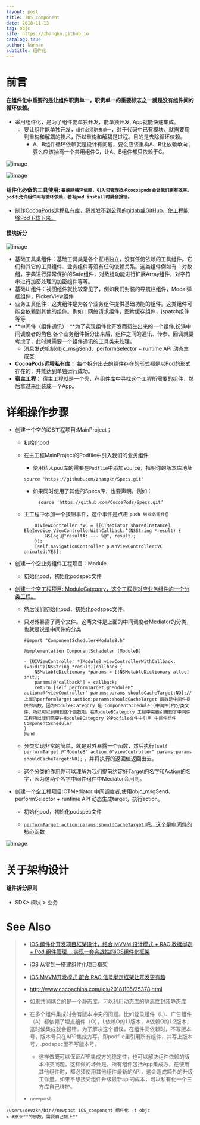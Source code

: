 ```yaml
---
layout: post
title: iOS_component
date: 2018-11-13
tag: objc
site: https://zhangkn.github.io
catalog: true
author: kunnan
subtitle: 组件化
---
```




# 前言



#### **在组件化中重要的是让组件职责单一，职责单一的重要标志之一就是没有组件间的循环依赖。**



* 采用组件化，是为了组件能单独开发，能单独开发, App就能快速集成。
  * 要让组件能单独开发，`组件必须职责单一`，对于代码中已有模块，就需要用到重构和解耦的技术，所以重构和解耦是过程。目的是去除循环依赖。
    * A、B组件循环依赖就是设计有问题，要么应该重构A、B让依赖单向；要么应该抽离一个共用组件C，让A、B组件都只依赖于C。



![image](https://ws1.sinaimg.cn/large/af39b376gy1fx6h86htnvj20rs0jvtev.jpg)



![image](https://ws1.sinaimg.cn/large/af39b376gy1fx6h9iubugj20rs086ack.jpg)





#### 组件化必备的工具使用: `要解除循环依赖，引入包管理技术cocoapods会让我们更有效率。pod不允许组件间有循环依赖，若有pod install时就会报错。`



* [制作CocoaPods远程私有库，将其发不到公司的gitlab或GitHub，使工程能够Pod下载下来。](https://kunnan.github.io/2017/03/10/making_private_cocoapods/)



####  模块拆分

![image](https://ws1.sinaimg.cn/large/af39b376gy1fx6eutslo0j20rs0kuwtb.jpg)



* 基础工具类组件：基础工具类是各个互相独立，没有任何依赖的工具组件。它们和其它的工具组件、业务组件等没有任何依赖关系。这类组件例如有：对数组，字典进行异常保护的Safe组件，对数组功能进行扩展Array组件，对字符串进行加密处理的加密组件等等。
* 基础UI组件：视图组件就比较常见了，例如我们封装的导航栏组件，Modal弹框组件，PickerView组件
* 业务工具组件：这类组件是为各个业务组件提供基础功能的组件。这类组件可能会依赖到其他的组件。例如：网络请求组件，图片缓存组件，jspatch组件等等
* **中间件（组件通讯）：**为了实现组件化开发而衍生出来的一个组件,扮演中间调度者的角色
  各个业务组件拆分出来后，组件之间的通讯、传参、回调就要考虑了，此时就需要一个组件通讯的工具类来处理。
  * 消息发送机制objc_msgSend、performSelector + runtime  API 动态生成类
* **CocoaPods远程私有库：**
  每个拆分出去的组件存在的形式都是以Pod的形式存在的，并能达到单独运行成功。
* **宿主工程：**
  宿主工程就是一个壳，在组件库中寻找这个工程所需要的组件，然后拿过来组装成一个App。





# 详细操作步骤

* 创建一个空的iOS工程项目:MainProject；

  * 初始化pod

  * 在主工程MainProject的Podfile中引入我们的业务组件

    * 使用私人pod库的需要在`Podflie`中添加source，指明你的版本库地址

    ```
    source 'https://github.com/zhangkn/Specs.git'
    
    ```

    * 如果同时使用了其他的Specs库，也要声明，例如：

      ```
        source ‘https://github.com/CocoaPods/Specs.git’
      ```

  * 主工程中添加一个按钮事件，这个事件是点击 `push 到业务组件`()

    ```
        UIViewController *VC = [[CTMediator sharedInstance] EleInvoice_ViewControllerWithCallback:^(NSString *result) {
            NSLog(@"resultA: --- %@", result);
        }];
        [self.navigationController pushViewController:VC animated:YES];
    
    ```

* 创建一个空业务组件工程项目：Module

  * 初始化pod，初始化podspec文件

* [创建一个空工程项目: ModuleCategory，这个工程是对应业务组件的一个分类工程。](https://github.com/guangqiang-liu/iOS-Component-Pro/blob/master/Pods/ModuleBCategory/ModuleB-Category/Category/CTMediator%2BModuleB.m)

  * 然后我们初始化pod，初始化podspec文件。

  * 只对外暴露了两个文件。这两文件是上面的中间调度者Mediator的分类，也就是说是中间件的分类

    ```
    #import "ComponentScheduler+ModuleB.h"
    
    @implementation ComponentScheduler (ModuleB)
    
    - (UIViewController *)ModuleB_viewControllerWithCallback:(void(^)(NSString *result))callback {
        NSMutableDictionary *params = [[NSMutableDictionary alloc] init];
        params[@"callback"] = callback;
        return [self performTarget:@"ModuleB" action:@"viewController" params:params shouldCacheTarget:NO];//上面的performTarget:action:params:shouldCacheTarget 函数是中间件提供的函数。因为ModuleBCategory 是 ComponentScheduler(中间件)的分类文件，所以可以调用到这个函数啦。在ModuleBCategory 工程中需要引用到了中间件工程所以我们需要在ModuleBCategory 的Podfile文件中引用 中间件组件ComponentScheduler
    }
    @end
    
    ```

  * 分类实现非常的简单，就是对外暴露一个函数，然后执行`[self performTarget:@"ModuleB" action:@"viewController" params:params shouldCacheTarget:NO];` ，并将执行的返回值返回出去。

  * 这个分类的作用你可以理解为我们提前约定好Target的名字和Action的名字，因为这两个名字中间件组件中Mediator会用到。

* 创建一个空工程项目:CTMediator 中间调度者,使用objc_msgSend、performSelector + runtime  API 动态生成target，执行action。

  * 初始化pod，初始化podspec文件

  * [ `performTarget:action:params:shouldCacheTarget` 吧，这个是中间件的核心函数](https://github.com/guangqiang-liu/iOS-Component-Pro/blob/master/Pods/CTMediator/CTMediator/CTMediator/CTMediator.m#L68)



![image](https://ws1.sinaimg.cn/large/af39b376gy1fx6gupr95lj20sg0lcto7.jpg)



# **关于架构设计**



#### **组件拆分原则**



* SDK>  模块 > 业务





# See Also 

>* [iOS 组件化开发项目框架设计，结合 MVVM 设计模式 + RAC 数据绑定 + Pod 组件管理， 实现一套实战性的iOS组件化框架](https://github.com/guangqiang-liu/iOS-Component-Pro)
>
>  - [iOS 从零到一搭建组件化项目框架](https://juejin.im/post/5ba3cc0df265da0aac6fdaa0)
>
>  - [iOS MVVM开发模式 配合 RAC 信号绑定框架让开发更有趣](https://github.com/guangqiang-liu/iOS-MVVM-RAC)
>
>* http://www.cocoachina.com/ios/20181105/25378.html
>
>  * 如果共同耦合的是一个静态库，可以利用动态库的隔离性封装静态库
>  * 在多个组件集成时会有版本冲突的问题。比如登录组件（L）、广告组件（A）都依赖了埋点组件（O），L依赖O的1.1版本，A依赖O的1.2版本，这时候集成就会报错。为了解决这个错误，在组件间依赖时，不写版本号，版本号只在APP集成方写。即podfile里引用所有组件，并写上版本号，.podspec里不写版本号。
>    * 这样做既可以保证APP集成方的稳定性，也可以解决组件依赖的版本冲突问题。这样做的坏处是，所有组件包括App集成方，在使用其他组件时，都必须使用其他组件最新的API，这会造成额外的升级工作量。如果不想接受组件升级最新api的成本，可以私有化一个三方库自己维护。
>
>* newpost 
>
```
/Users/devzkn/bin//newpost iOS_component 组件化 -t objc
> #原来""的参数，需要自己加上""
```

